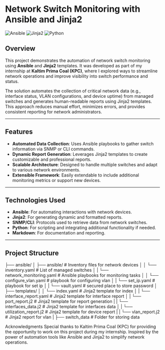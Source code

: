 # **Network Switch Monitoring with Ansible and Jinja2**

![Ansible](https://img.shields.io/badge/Ansible-EE0000?style=for-the-badge&logo=ansible&logoColor=white) ![Jinja2](https://img.shields.io/badge/Jinja2-B41717?style=for-the-badge&logo=jinja&logoColor=white) ![Python](https://img.shields.io/badge/Python-3776AB?style=for-the-badge&logo=python&logoColor=white)

## **Overview**

This project demonstrates the automation of network switch monitoring using **Ansible** and **Jinja2** templates. It was developed as part of my internship at **Kaltim Prima Coal (KPC)**, where I explored ways to streamline network operations and improve visibility into switch performance and status.

The solution automates the collection of critical network data (e.g., interface status, VLAN configurations, and device uptime) from managed switches and generates human-readable reports using Jinja2 templates. This approach reduces manual effort, minimizes errors, and provides consistent reporting for network administrators.

---

## **Features**

- **Automated Data Collection**: Uses Ansible playbooks to gather switch information via SNMP or CLI commands.
- **Dynamic Report Generation**: Leverages Jinja2 templates to create customizable and professional reports.
- **Scalable Architecture**: Designed to handle multiple switches and adapt to various network environments.
- **Extensible Framework**: Easily extendable to include additional monitoring metrics or support new devices.

---

## **Technologies Used**

- **Ansible**: For automating interactions with network devices.
- **Jinja2**: For generating dynamic and formatted reports.
- **SNMP/CLI**: Protocols used to retrieve data from network switches.
- **Python**: For scripting and integrating additional functionality if needed.
- **Markdown**: For documentation and reporting.

---

## **Project Structure**
├── ansible/
│ ├── ansible/ # Inventory files for network devices
│ │ └── inventory.yaml # List of managed switches
│ | └── network_monitoring.yaml # Ansible playbooks for monitoring tasks
│ │ └── configure_vlan.yaml # playbook for configuring vlan
│ | └── set_ip.yaml # playbook for set ip
│ | └── vault.yaml # secured place to store password
│ ├── templates/
│ │ └── index.yaml # Jinja2 template for index
│ | └── interface_report.yaml # Jinja2 template for interface report
│ | └── port_report.j2 # Jinja2 template for report generation
| | └── interfaces_data.j2 # Jinja2 template for interfaces data
│ | └── utilization_report.j2 # Jinja2 template for device report
| | └── vlan_report.j2 # Jinja2 report for vlan
| ├── switch_data # Folder for storing data


Acknowledgments
Special thanks to Kaltim Prima Coal (KPC) for providing the opportunity to work on this project during my internship.
Inspired by the power of automation tools like Ansible and Jinja2 to simplify network operations.
